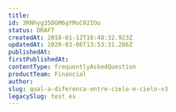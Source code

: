 ```yaml
---
title: 
id: 3RNhyg35DGM6qYMuC02IOu
status: DRAFT
createdAt: 2018-01-12T16:48:32.923Z
updatedAt: 2020-03-06T13:53:31.286Z
publishedAt: 
firstPublishedAt: 
contentType: frequentlyAskedQuestion
productTeam: Financial
author: 
slug: qual-a-diferenca-entre-cielo-e-cielo-v3
legacySlug: test es
---
```



